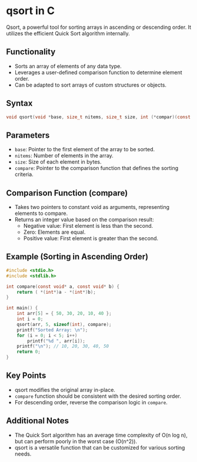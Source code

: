 # qsort in C

Qsort, a powerful tool for sorting arrays in ascending or descending order. It utilizes the efficient Quick Sort algorithm internally.

## Functionality

- Sorts an array of elements of any data type.
- Leverages a user-defined comparison function to determine element order.
- Can be adapted to sort arrays of custom structures or objects.

## Syntax

```c
void qsort(void *base, size_t nitems, size_t size, int (*compar)(const void *, const void *));
```

## Parameters

- `base`: Pointer to the first element of the array to be sorted.
- `nitems`: Number of elements in the array.
- `size`: Size of each element in bytes.
- `compare`: Pointer to the comparison function that defines the sorting criteria.

## Comparison Function (compare)

- Takes two pointers to constant void as arguments, representing elements to compare.
- Returns an integer value based on the comparison result:
    - Negative value: First element is less than the second.
    - Zero: Elements are equal.
    - Positive value: First element is greater than the second.

## Example (Sorting in Ascending Order)

```c
#include <stdio.h>
#include <stdlib.h>

int compare(const void* a, const void* b) {
    return ( *(int*)a - *(int*)b);
}

int main() {
    int arr[5] = { 50, 30, 20, 10, 40 };
    int i = 0;
    qsort(arr, 5, sizeof(int), compare);
    printf("Sorted Array: \n");
    for (i = 0; i < 5; i++)
        printf("%d ", arr[i]);
    printf("\n"); // 10, 20, 30, 40, 50
    return 0;
}
```

## Key Points

- qsort modifies the original array in-place.
- `compare` function should be consistent with the desired sorting order.
- For descending order, reverse the comparison logic in `compare`.

## Additional Notes

- The Quick Sort algorithm has an average time complexity of O(n log n), but can perform poorly in the worst case (O(n^2)).
- qsort is a versatile function that can be customized for various sorting needs.
